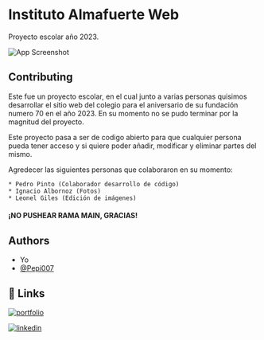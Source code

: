 
# Instituto Almafuerte Web

Proyecto escolar año 2023.


![App Screenshot](.)


## Contributing

Este fue un proyecto escolar, en el cual junto a varias personas quisimos desarrollar el sitio web del colegio para el aniversario de su fundación numero 70 en el año 2023. En su momento no se pudo terminar por la magnitud del proyecto.

Este proyecto pasa a ser de codigo abierto para que cualquier persona pueda tener acceso y si quiere poder añadir, modificar y eliminar partes del mismo.

Agredecer las siguientes personas que colaboraron en su momento:
    
    * Pedro Pinto (Colaborador desarrollo de código)
    * Ignacio Albornoz (Fotos)
    * Leonel Giles (Edición de imágenes)

#### ¡NO PUSHEAR RAMA MAIN, GRACIAS!
## Authors

- Yo
- [@Pepi007](https://github.com/Pepi007)


## 🔗 Links
[![portfolio](https://img.shields.io/badge/my_portfolio-000?style=for-the-badge&logo=ko-fi&logoColor=white)](https://www.github.com/mmmongokiel)

[![linkedin](https://img.shields.io/badge/linkedin-0A66C2?style=for-the-badge&logo=linkedin&logoColor=white)](https://www.linkedin.com/in/ezequielpistone/)


